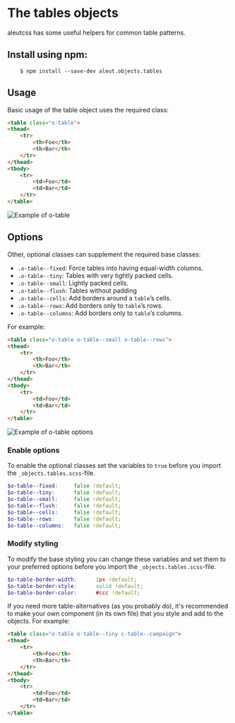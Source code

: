 # The tables objects

aleutcss has some useful helpers for common table patterns.

## Install using npm:

```ssh
    $ npm install --save-dev aleut.objects.tables

```

## Usage

Basic usage of the table object uses the required class:

```html
<table class="o-table">
<thead>
	<tr>
		<th>Foo</th>
		<th>Bar</th>
	</tr>
</thead>
<tbody>
	<tr>
		<td>Foo</td>
		<td>Bar</td>
	</tr>
</table>
```

![Example of o-table](https://raw.githubusercontent.com/aleutcss/aleutcss.github.io/master/public/img/o-table.png)

## Options

Other, optional classes can supplement the required base classes:

* `.o-table--fixed`: Force tables into having equal-width columns.
* `.o-table--tiny`: Tables with very tightly packed cells.
* `.o-table--small`: Lightly packed cells.
* `.o-table--flush`: Tables without padding
* `.o-table--cells`: Add borders around a `table`’s cells.
* `.o-table--rows`: Add borders only to `table`’s rows.
* `.o-table--columns`: Add borders only to `table`’s columns.


For example:

```html
<table class="o-table o-table--small o-table--rows">
<thead>
	<tr>
		<th>Foo</th>
		<th>Bar</th>
	</tr>
</thead>
<tbody>
	<tr>
		<td>Foo</td>
		<td>Bar</td>
	</tr>
</table>
```

![Example of o-table options](https://raw.githubusercontent.com/aleutcss/aleutcss.github.io/master/public/img/o-table-options.png)

### Enable options
To enable the optional classes set the variables to `true` before you import
the `_objects.tables.scss`-file.

```scss
$o-table--fixed:     false !default;
$o-table--tiny:      false !default;
$o-table--small:     false !default;
$o-table--flush:     false !default;
$o-table--cells:     false !default;
$o-table--rows:      false !default;
$o-table--columns:   false !default;
```

### Modify styling
To modify the base styling you can change these variables and set them to your preferred options before you import the `_objects.tables.scss`-file.

```scss
$o-table-border-width:      1px !default;
$o-table-border-style:      solid !default;
$o-table-border-color:      #ccc !default;
```

If you need more table-alternatives (as you probably do), it's recommended to make your own component (in its own file) that you style and add to the objects.
For example:

```html
<table class="o-table o-table--tiny c-table--campaign">
<thead>
	<tr>
		<th>Foo</th>
		<th>Bar</th>
	</tr>
</thead>
<tbody>
	<tr>
		<td>Foo</td>
		<td>Bar</td>
	</tr>
</table>
```
